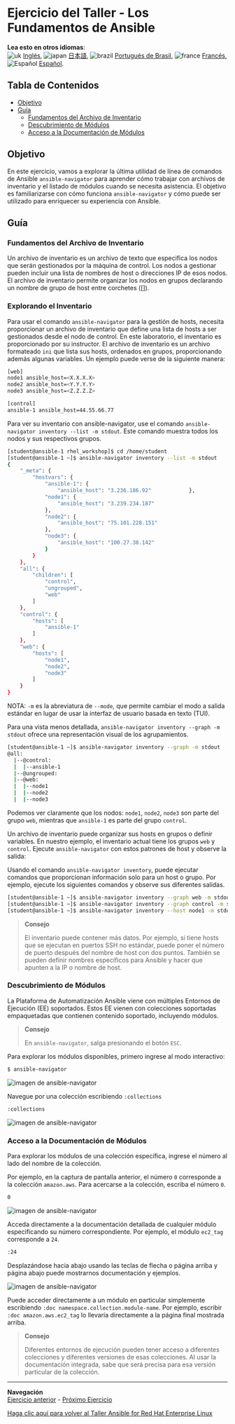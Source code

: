 # Ejercicio del Taller - Los Fundamentos de Ansible

**Lea esto en otros idiomas**:
<br>![uk](../../../images/uk.png) [Inglés](README.md), ![japan](../../../images/japan.png) [日本語](README.ja.md), ![brazil](../../../images/brazil.png) [Portugués de Brasil](README.pt-br.md), ![france](../../../images/fr.png) [Francés](README.fr.md),![Español](../../../images/col.png) [Español](README.es.md).

## Tabla de Contenidos <!-- omitir en toc -->

- [Objetivo](#objetivo)
- [Guía](#guía)
  - [Fundamentos del Archivo de Inventario](#fundamentos-del-archivo-de-inventario)
  - [Descubrimiento de Módulos](#descubrimiento-de-módulos)
  - [Acceso a la Documentación de Módulos](#acceso-a-la-documentación-de-módulos)

## Objetivo

En este ejercicio, vamos a explorar la última utilidad de línea de comandos de Ansible `ansible-navigator` para aprender cómo trabajar con archivos de inventario y el listado de módulos cuando se necesita asistencia. El objetivo es familiarizarse con cómo funciona `ansible-navigator` y cómo puede ser utilizado para enriquecer su experiencia con Ansible.

## Guía

### Fundamentos del Archivo de Inventario

Un archivo de inventario es un archivo de texto que especifica los nodos que serán gestionados por la máquina de control. Los nodos a gestionar pueden incluir una lista de nombres de host o direcciones IP de esos nodos. El archivo de inventario permite organizar los nodos en grupos declarando un nombre de grupo de host entre corchetes ([]).

### Explorando el Inventario

Para usar el comando `ansible-navigator` para la gestión de hosts, necesita proporcionar un archivo de inventario que define una lista de hosts a ser gestionados desde el nodo de control. En este laboratorio, el inventario es proporcionado por su instructor. El archivo de inventario es un archivo formateado `ini` que lista sus hosts, ordenados en grupos, proporcionando además algunas variables. Un ejemplo puede verse de la siguiente manera:

```bash
[web]
node1 ansible_host=<X.X.X.X>
node2 ansible_host=<Y.Y.Y.Y>
node3 ansible_host=<Z.Z.Z.Z>

[control]
ansible-1 ansible_host=44.55.66.77
```

Para ver su inventario con ansible-navigator, use el comando `ansible-navigator inventory --list -m stdout`. Este comando muestra todos los nodos y sus respectivos grupos.

```bash
[student@ansible-1 rhel_workshop]$ cd /home/student
[student@ansible-1 ~]$ ansible-navigator inventory --list -m stdout
{
    "_meta": {
        "hostvars": {
            "ansible-1": {
                "ansible_host": "3.236.186.92"            },
            "node1": {
                "ansible_host": "3.239.234.187"
            },
            "node2": {
                "ansible_host": "75.101.228.151"
            },
            "node3": {
                "ansible_host": "100.27.38.142"
            }
        }
    },
    "all": {
        "children": [
            "control",
            "ungrouped",
            "web"
        ]
    },
    "control": {
        "hosts": [
            "ansible-1"
        ]
    },
    "web": {
        "hosts": [
            "node1",
            "node2",
            "node3"
        ]
    }
}

```

NOTA: `-m` es la abreviatura de `--mode`, que permite cambiar el modo a salida estándar en lugar de usar la interfaz de usuario basada en texto (TUI).

Para una vista menos detallada, `ansible-navigator inventory --graph -m stdout` ofrece una representación visual de los agrupamientos.

```bash
[student@ansible-1 ~]$ ansible-navigator inventory --graph -m stdout
@all:
  |--@control:
  |  |--ansible-1
  |--@ungrouped:
  |--@web:
  |  |--node1
  |  |--node2
  |  |--node3

```

Podemos ver claramente que los nodos: `node1`, `node2`, `node3` son parte del grupo `web`, mientras que `ansible-1` es parte del grupo `control`.

Un archivo de inventario puede organizar sus hosts en grupos o definir variables. En nuestro ejemplo, el inventario actual tiene los grupos `web` y `control`. Ejecute `ansible-navigator` con estos patrones de host y observe la salida:

Usando el comando `ansible-navigator inventory`, puede ejecutar comandos que proporcionan información solo para un host o grupo. Por ejemplo, ejecute los siguientes comandos y observe sus diferentes salidas.

```bash
[student@ansible-1 ~]$ ansible-navigator inventory --graph web -m stdout
[student@ansible-1 ~]$ ansible-navigator inventory --graph control -m stdout
[student@ansible-1 ~]$ ansible-navigator inventory --host node1 -m stdout
```

> **Consejo**
>
> El inventario puede contener más datos. Por ejemplo, si tiene hosts que se ejecutan en puertos SSH no estándar, puede poner el número de puerto después del nombre de host con dos puntos. También se pueden definir nombres específicos para Ansible y hacer que apunten a la IP o nombre de host.

### Descubrimiento de Módulos

La Plataforma de Automatización Ansible viene con múltiples Entornos de Ejecución (EE) soportados. Estos EE vienen con colecciones soportadas empaquetadas que contienen contenido soportado, incluyendo módulos.

> **Consejo**
>
> En `ansible-navigator`, salga presionando el botón `ESC`.

Para explorar los módulos disponibles, primero ingrese al modo interactivo:

```bash
$ ansible-navigator
```

![imagen de ansible-navigator](images/interactive-mode.png)

Navegue por una colección escribiendo `:collections`

```bash
:collections
```

![imagen de ansible-navigator](images/interactive-collections.png)

### Acceso a la Documentación de Módulos

Para explorar los módulos de una colección específica, ingrese el número al lado del nombre de la colección.

Por ejemplo, en la captura de pantalla anterior, el número `0` corresponde a la colección `amazon.aws`. Para acercarse a la colección, escriba el número `0`.

```bash
0
```

![imagen de ansible-navigator](images/interactive-aws.png)

Acceda directamente a la documentación detallada de cualquier módulo especificando su número correspondiente. Por ejemplo, el módulo `ec2_tag` corresponde a `24`.

```bash
:24
```

Desplazándose hacia abajo usando las teclas de flecha o página arriba y página abajo puede mostrarnos documentación y ejemplos.

![imagen de ansible-navigator](images/interactive-ec2-tag.png)

Puede acceder directamente a un módulo en particular simplemente escribiendo `:doc namespace.collection.module-name`. Por ejemplo, escribir `:doc amazon.aws.ec2_tag` lo llevaría directamente a la página final mostrada arriba.

> **Consejo**
>
> Diferentes entornos de ejecución pueden tener acceso a diferentes colecciones y diferentes versiones de esas colecciones. Al usar la documentación integrada, sabe que será precisa para esa versión particular de la colección.

----
**Navegación**
<br>
[Ejercicio anterior](../1.1-setup) - [Próximo Ejercicio](../1.3-playbook)

[Haga clic aquí para volver al Taller Ansible for Red Hat Enterprise Linux](../README.md)
